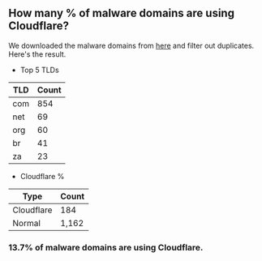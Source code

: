 ## How many % of malware domains are using Cloudflare?


We downloaded the malware domains from [here](https://urlhaus.abuse.ch) and filter out duplicates.
Here's the result.


[//]: # (start replacement)


- Top 5 TLDs

| TLD | Count |
| --- | --- |
| com | 854 |
| net | 69 |
| org | 60 |
| br | 41 |
| za | 23 |


- Cloudflare %

| Type | Count |
| --- | --- |
| Cloudflare | 184 |
| Normal | 1,162 |


### 13.7% of malware domains are using Cloudflare.